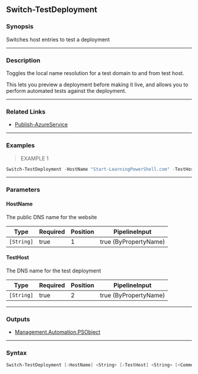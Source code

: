 Switch-TestDeployment
---------------------

### Synopsis
Switches host entries to test a deployment

---

### Description

Toggles the local name resolution for a test domain to and from test host.  

This lets you preview a deployment before making it live, and allows you to perform automated tests against the deployment.

---

### Related Links
* [Publish-AzureService](Publish-AzureService)

---

### Examples
> EXAMPLE 1

```PowerShell
Switch-TestDeployment -HostName "Start-LearningPowerShell.com" -TestHost 03ad2d078dd348cb9eaddfb50a6d8141.cloudapp.net
```

---

### Parameters
#### **HostName**
The public DNS name for the website

|Type      |Required|Position|PipelineInput        |
|----------|--------|--------|---------------------|
|`[String]`|true    |1       |true (ByPropertyName)|

#### **TestHost**
The DNS name for the test deployment

|Type      |Required|Position|PipelineInput        |
|----------|--------|--------|---------------------|
|`[String]`|true    |2       |true (ByPropertyName)|

---

### Outputs
* [Management.Automation.PSObject](https://learn.microsoft.com/en-us/dotnet/api/System.Management.Automation.PSObject)

---

### Syntax
```PowerShell
Switch-TestDeployment [-HostName] <String> [-TestHost] <String> [<CommonParameters>]
```
